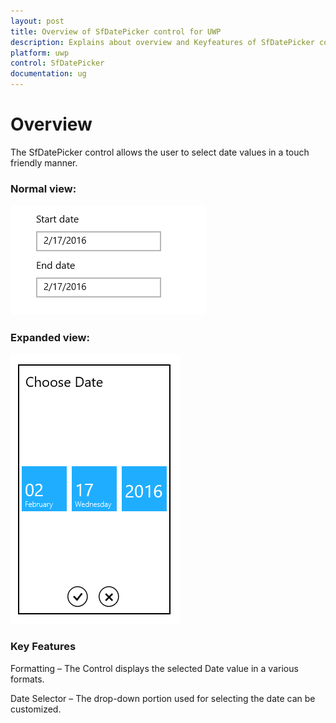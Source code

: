 ```yaml
---
layout: post
title: Overview of SfDatePicker control for UWP
description: Explains about overview and Keyfeatures of SfDatePicker control for UWP
platform: uwp
control: SfDatePicker
documentation: ug
---
```


# Overview

The SfDatePicker control allows the user to select date values in a touch friendly manner.

### Normal view:


![](Overview_images/Overview_img1.png)



### Expanded view:


![](Overview_images/Overview_img2.png)


### Key Features

Formatting – The Control displays  the selected Date value in a various formats.

Date Selector – The drop-down portion used for selecting the date can be customized.

